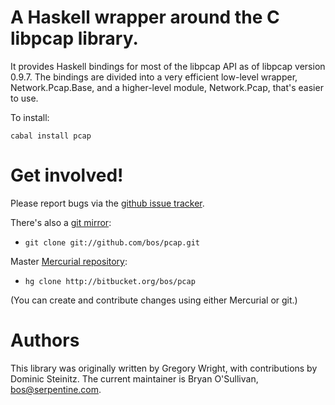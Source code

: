# A Haskell wrapper around the C libpcap library.

It provides Haskell bindings for most of the libpcap API as of libpcap
version 0.9.7.  The bindings are divided into a very efficient
low-level wrapper, Network.Pcap.Base, and a higher-level module,
Network.Pcap, that's easier to use.

To install:

    cabal install pcap


# Get involved!

Please report bugs via the
[github issue tracker](https://github.org/bos/pcap).

There's also a [git mirror](http://github.com/bos/pcap):

* `git clone git://github.com/bos/pcap.git`

Master [Mercurial repository](http://bitbucket.org/bos/pcap):

* `hg clone http://bitbucket.org/bos/pcap`

(You can create and contribute changes using either Mercurial or git.)


# Authors

This library was originally written by Gregory Wright, with contributions
by Dominic Steinitz.  The current maintainer is Bryan O'Sullivan,
<bos@serpentine.com>.
